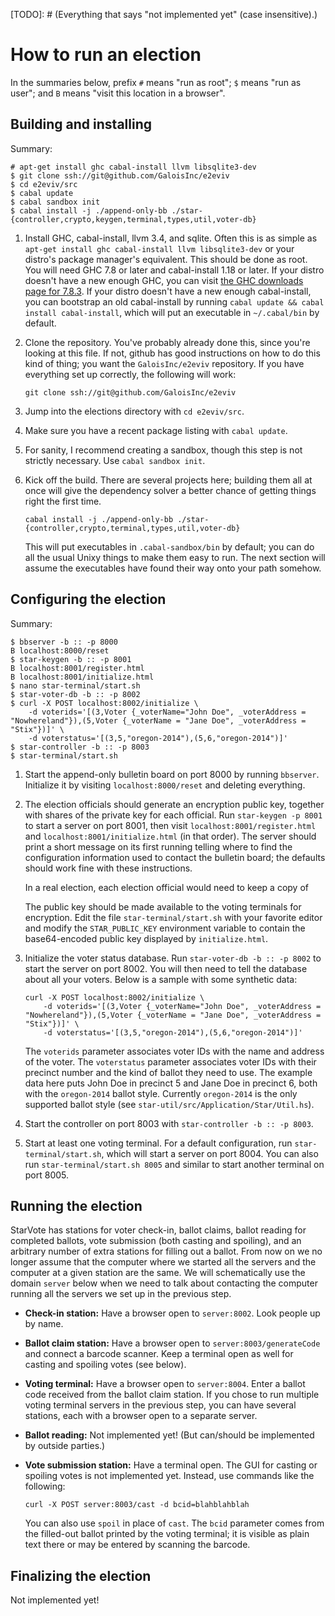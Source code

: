[TODO]: # (Everything that says "not implemented yet" (case insensitive).)

# How to run an election

In the summaries below, prefix `#` means "run as root"; `$` means "run as
user"; and `B` means "visit this location in a browser".

## Building and installing

Summary:

    # apt-get install ghc cabal-install llvm libsqlite3-dev
    $ git clone ssh://git@github.com/GaloisInc/e2eviv
    $ cd e2eviv/src
    $ cabal update
    $ cabal sandbox init
    $ cabal install -j ./append-only-bb ./star-{controller,crypto,keygen,terminal,types,util,voter-db}

1.  Install GHC, cabal-install, llvm 3.4, and sqlite. Often this is as
    simple as `apt-get install ghc cabal-install llvm libsqlite3-dev`
    or your distro's package manager's equivalent. This should be done
    as root. You will need GHC 7.8 or later and cabal-install 1.18 or
    later. If your distro doesn't have a new enough GHC, you can visit
    [the GHC downloads page for 7.8.3](https://www.haskell.org/ghc/download_ghc_7_8_3). If
    your distro doesn't have a new enough cabal-install, you can
    bootstrap an old cabal-install by running `cabal update && cabal
    install cabal-install`, which will put an executable in
    `~/.cabal/bin` by default.
2.  Clone the repository. You've probably already done this, since you're
    looking at this file. If not, github has good instructions on how to do this
    kind of thing; you want the `GaloisInc/e2eviv` repository. If you have
    everything set up correctly, the following will work:

        git clone ssh://git@github.com/GaloisInc/e2eviv
3.  Jump into the elections directory with `cd e2eviv/src`.
4.  Make sure you have a recent package listing with `cabal update`.
5.  For sanity, I recommend creating a sandbox, though this step is not strictly
    necessary. Use `cabal sandbox init`.
6.  Kick off the build. There are several projects here; building them all at
    once will give the dependency solver a better chance of getting things right
    the first time.

        cabal install -j ./append-only-bb ./star-{controller,crypto,terminal,types,util,voter-db}

    This will put executables in `.cabal-sandbox/bin` by default; you can do all the
    usual Unixy things to make them easy to run. The next section will assume
    the executables have found their way onto your path somehow.

## Configuring the election

Summary:

    $ bbserver -b :: -p 8000
    B localhost:8000/reset
    $ star-keygen -b :: -p 8001
    B localhost:8001/register.html
    B localhost:8001/initialize.html
    $ nano star-terminal/start.sh
    $ star-voter-db -b :: -p 8002
    $ curl -X POST localhost:8002/initialize \
        -d voterids='[(3,Voter {_voterName="John Doe", _voterAddress = "Nowhereland"}),(5,Voter {_voterName = "Jane Doe", _voterAddress = "Stix"})]' \
        -d voterstatus='[(3,5,"oregon-2014"),(5,6,"oregon-2014")]'
    $ star-controller -b :: -p 8003
    $ star-terminal/start.sh

1.  Start the append-only bulletin board on port 8000 by running `bbserver`.
    Initialize it by visiting `localhost:8000/reset` and deleting everything.
2.  The election officials should generate an encryption public key, together
    with shares of the private key for each official. Run `star-keygen -p 8001`
    to start a server on port 8001, then visit `localhost:8001/register.html`
    and `localhost:8001/initialize.html` (in that order). The server should
    print a short message on its first running telling where to find the
    configuration information used to contact the bulletin board; the defaults
    should work fine with these instructions.

    In a real election, each election official would need to keep a copy of

    The public key should be made available to the voting terminals for
    encryption. Edit the file `star-terminal/start.sh` with your favorite
    editor and modify the `STAR_PUBLIC_KEY` environment variable to contain the
    base64-encoded public key displayed by `initialize.html`.

3.  Initialize the voter status database. Run `star-voter-db -b :: -p 8002`
    to start the server on port 8002. You will then need to tell the
    database about all your voters. Below is a sample with some
    synthetic data:

        curl -X POST localhost:8002/initialize \
            -d voterids='[(3,Voter {_voterName="John Doe", _voterAddress = "Nowhereland"}),(5,Voter {_voterName = "Jane Doe", _voterAddress = "Stix"})]' \
            -d voterstatus='[(3,5,"oregon-2014"),(5,6,"oregon-2014")]'

    The `voterids` parameter associates voter IDs with the name and address of
    the voter. The `voterstatus` parameter associates voter IDs with their
    precinct number and the kind of ballot they need to use. The example data
    here puts John Doe in precinct 5 and Jane Doe in precinct 6, both with the
    `oregon-2014` ballot style. Currently `oregon-2014` is the only supported
    ballot style (see `star-util/src/Application/Star/Util.hs`).
4.  Start the controller on port 8003 with `star-controller -b :: -p 8003`.
5.  Start at least one voting terminal. For a default configuration, run
    `star-terminal/start.sh`, which will start a server on port 8004. You can
    also run `star-terminal/start.sh 8005` and similar to start another
    terminal on port 8005.

## Running the election

StarVote has stations for voter check-in, ballot claims, ballot reading for
completed ballots, vote submission (both casting and spoiling), and an
arbitrary number of extra stations for filling out a ballot. From now on we no
longer assume that the computer where we started all the servers and the
computer at a given station are the same. We will schematically use the domain
`server` below when we need to talk about contacting the computer running all
the servers we set up in the previous step.

*   **Check-in station:** Have a browser open to `server:8002`. Look people up by
    name.
*   **Ballot claim station:** Have a browser open to `server:8003/generateCode`
    and connect a barcode scanner. Keep a terminal open as well for casting and
    spoiling votes (see below).
*   **Voting terminal:** Have a browser open to `server:8004`. Enter a ballot
    code received from the ballot claim station. If you chose to run multiple
    voting terminal servers in the previous step, you can have several stations,
    each with a browser open to a separate server.
*   **Ballot reading:** Not implemented yet! (But can/should be implemented by
    outside parties.)
*   **Vote submission station:** Have a terminal open. The GUI for casting or
    spoiling votes is not implemented yet. Instead, use commands like the
    following:

        curl -X POST server:8003/cast -d bcid=blahblahblah

    You can also use `spoil` in place of `cast`. The `bcid` parameter comes
    from the filled-out ballot printed by the voting terminal; it is visible as
    plain text there or may be entered by scanning the barcode.

## Finalizing the election

Not implemented yet!
